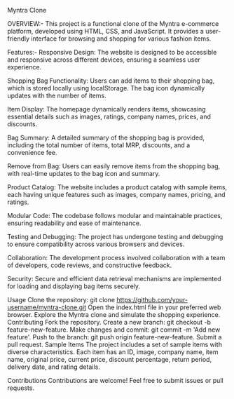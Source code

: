 Myntra Clone


OVERVIEW:-
This project is a functional clone of the Myntra e-commerce platform, developed using HTML, CSS, and JavaScript. It provides a user-friendly interface for browsing and shopping for various fashion items.

Features:-
  Responsive Design: The website is designed to be accessible and responsive across different devices, ensuring a seamless user experience.
  
  Shopping Bag Functionality: Users can add items to their shopping bag, which is stored locally using localStorage. The bag icon dynamically updates with the number of items.
  
  Item Display: The homepage dynamically renders items, showcasing essential details such as images, ratings, company names, prices, and discounts.
  
  Bag Summary: A detailed summary of the shopping bag is provided, including the total number of items, total MRP, discounts, and a convenience fee.
  
  Remove from Bag: Users can easily remove items from the shopping bag, with real-time updates to the bag icon and summary.
  
  Product Catalog: The website includes a product catalog with sample items, each having unique features such as images, company names, pricing, and ratings.
  
  Modular Code: The codebase follows modular and maintainable practices, ensuring readability and ease of maintenance.
  
  Testing and Debugging: The project has undergone testing and debugging to ensure compatibility across various browsers and devices.
  
  Collaboration: The development process involved collaboration with a team of developers, code reviews, and constructive feedback.
  
  Security: Secure and efficient data retrieval mechanisms are implemented for loading and displaying bag items securely.



Usage
Clone the repository: git clone https://github.com/your-username/myntra-clone.git
Open the index.html file in your preferred web browser.
Explore the Myntra clone and simulate the shopping experience.
Contributing
Fork the repository.
Create a new branch: git checkout -b feature-new-feature.
Make changes and commit: git commit -m 'Add new feature'.
Push to the branch: git push origin feature-new-feature.
Submit a pull request.
Sample Items
The project includes a set of sample items with diverse characteristics. Each item has an ID, image, company name, item name, original price, current price, discount percentage, return period, delivery date, and rating details.

Contributions
Contributions are welcome! Feel free to submit issues or pull requests.
